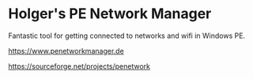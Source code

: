 # Holger's PE Network Manager

Fantastic tool for getting connected to networks and wifi in Windows PE.

https://www.penetworkmanager.de

https://sourceforge.net/projects/penetwork